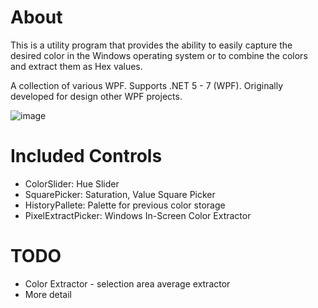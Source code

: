 # About
This is a utility program that provides the ability to easily capture the desired color in the Windows operating system or to combine the colors and extract them as Hex values.

A collection of various WPF. Supports .NET 5 - 7 (WPF). Originally developed for design other WPF projects.

![image](https://github.com/jinida/ColorDict/assets/68053155/5977bb9e-1768-44ea-b9e8-e6389d98f078)

# Included Controls

- ColorSlider: Hue Slider
- SquarePicker: Saturation, Value Square Picker
- HistoryPallete: Palette for previous color storage
- PixelExtractPicker: Windows In-Screen Color Extractor

# TODO
 - Color Extractor - selection area average extractor
 - More detail